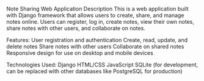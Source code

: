 Note Sharing Web Application
Description
This is a web application built with Django framework that allows users to create, share, and manage notes online. Users can register, log in, create notes, view their own notes, share notes with other users, and collaborate on notes.

Features:
User registration and authentication
Create, read, update, and delete notes
Share notes with other users
Collaborate on shared notes
Responsive design for use on desktop and mobile devices

Technologies Used:
Django
HTML/CSS
JavaScript
SQLite (for development, can be replaced with other databases like PostgreSQL for production)

